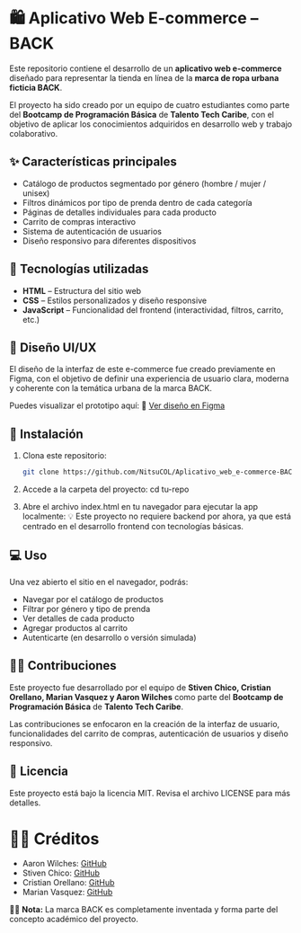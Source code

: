 # 🛍️ Aplicativo Web E-commerce – BACK

Este repositorio contiene el desarrollo de un **aplicativo web e-commerce** diseñado para representar la tienda en línea de la **marca de ropa urbana ficticia BACK**.

El proyecto ha sido creado por un equipo de cuatro estudiantes como parte del **Bootcamp de Programación Básica** de **Talento Tech Caribe**, con el objetivo de aplicar los conocimientos adquiridos en desarrollo web y trabajo colaborativo.

## ✨ Características principales

- Catálogo de productos segmentado por género (hombre / mujer / unisex)
- Filtros dinámicos por tipo de prenda dentro de cada categoría
- Páginas de detalles individuales para cada producto
- Carrito de compras interactivo
- Sistema de autenticación de usuarios
- Diseño responsivo para diferentes dispositivos

## 🧰 Tecnologías utilizadas

- **HTML** – Estructura del sitio web
- **CSS** – Estilos personalizados y diseño responsive
- **JavaScript** – Funcionalidad del frontend (interactividad, filtros, carrito, etc.)

## 🎨 Diseño UI/UX

El diseño de la interfaz de este e-commerce fue creado previamente en Figma, con el objetivo de definir una experiencia de usuario clara, moderna y coherente con la temática urbana de la marca BACK.

Puedes visualizar el prototipo aquí:
🔗 [Ver diseño en Figma](https://www.figma.com/design/oXNTpF6y8gj2NQaTQhqJHG/Web-Ecommerce?t=UO8CuDICAKcaMgHU-1)

## 🚀 Instalación

1. Clona este repositorio:
   ```bash
   git clone https://github.com/NitsuCOL/Aplicativo_web_e-commerce-BACK.git

2. Accede a la carpeta del proyecto:
cd tu-repo

3. Abre el archivo index.html en tu navegador para ejecutar la app localmente:
💡 Este proyecto no requiere backend por ahora, ya que está centrado en el desarrollo frontend con tecnologías básicas.

## 💻 Uso

Una vez abierto el sitio en el navegador, podrás:

- Navegar por el catálogo de productos
- Filtrar por género y tipo de prenda
- Ver detalles de cada producto
- Agregar productos al carrito
- Autenticarte (en desarrollo o versión simulada)

## 🧑‍💻 Contribuciones

Este proyecto fue desarrollado por el equipo de **Stiven Chico, Cristian Orellano, Marian Vasquez y Aaron Wilches** como parte del **Bootcamp de Programación Básica** de **Talento Tech Caribe**.

Las contribuciones se enfocaron en la creación de la interfaz de usuario, funcionalidades del carrito de compras, autenticación de usuarios y diseño responsivo. 

## 📄 Licencia

Este proyecto está bajo la licencia MIT. Revisa el archivo LICENSE para más detalles.

# 👨‍🎨 Créditos

- Aaron Wilches: [GitHub](https://github.com/NitsuCOL)
- Stiven Chico: [GitHub](https://github.com/Cristian07-04)
- Cristian Orellano: [GitHub](https://github.com/Cristian07-04)
- Marian Vasquez: [GitHub](https://github.com/mcvasquezsar)

🧑‍🎓 **Nota:** La marca BACK es completamente inventada y forma parte del concepto académico del proyecto.
